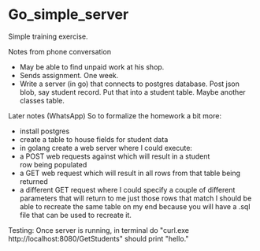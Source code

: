 # Go_simple_server
Simple training exercise.

Notes from phone conversation
* May be able to find unpaid work at his shop. 
* Sends assignment. One week. 
* Write a server (in go) that connects to postgres database.
Post json blob, say student record. Put that into a student table. Maybe another classes table. 

Later notes (WhatsApp)
So to formalize the homework a bit more:
- install postgres
- create a table to house fields for student data
- in golang create a web server where I could execute:
-  a POST web requests against which will result in a student row being populated
- a GET web request which will result in all rows from that table being returned
- a different GET request where I could specify a couple of different parameters that will return to me just those rows that match
I should be able to recreate the same table on my end because you will have a .sql file that can be used to recreate it.

Testing: Once server is running, in terminal do "curl.exe http://localhost:8080/GetStudents" should print "hello."